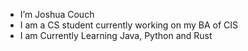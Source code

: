 - I’m Joshua Couch
- I am a CS student currently working on my BA of CIS
- I am Currently Learning Java, Python and Rust

<!---
AmberComet/AmberComet is a ✨ special ✨ repository because its `README.md` (this file) appears on your GitHub profile.
You can click the Preview link to take a look at your changes.
--->
